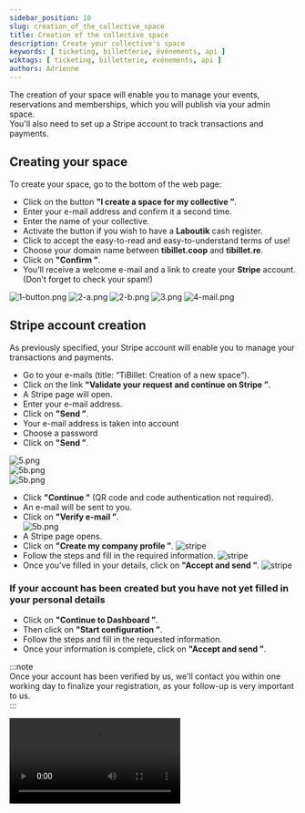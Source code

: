 ```yaml
---
sidebar_position: 10
slug: creation_of_the_collective_space
title: Creation of the collective space
description: Create your collective's space
keywords: [ ticketing, billetterie, événements, api ]
wiktags: [ ticketing, billetterie, événements, api ]
authors: Adrienne
---
```


The creation of your space will enable you to manage your events, reservations and memberships, which you will publish via your admin space.  
You'll also need to set up a Stripe account to track transactions and payments.

## Creating your space 

To create your space, go to the bottom of the web page:  

- Click on the button **"I create a space for my collective ”**.  
- Enter your e-mail address and confirm it a second time.  
- Enter the name of your collective.  
- Activate the button if you wish to have a **Laboutik** cash register.  
- Click to accept the easy-to-read and easy-to-understand terms of use!  
- Choose your domain name between **tibillet.coop** and **tibillet.re**.  
- Click on **"Confirm ”**.  
- You'll receive a welcome e-mail and a link to create your **Stripe** account. (Don't forget to check your spam!)

![1-button.png](/img/1-bouton.png)
![2-a.png](/img/2.a.png)
![2-b.png](/img/2.b.png)
![3.png](/img/3.png)
![4-mail.png](/img/4-mail.png)

## Stripe account creation

As previously specified, your Stripe account will enable you to manage your transactions and payments.

- Go to your e-mails (title: “TiBillet: Creation of a new space”).  
- Click on the link **"Validate your request and continue on Stripe ”**.  
- A Stripe page will open.  
- Enter your e-mail address.  
- Click on **"Send ”**.  
- Your e-mail address is taken into account
- Choose a password
- Click on **"Send ”**.

![5.png](/img/5.png)  
![5b.png](/img/5b.png)  
![5b.png](/img/5c.png)  

- Click **"Continue ”** (QR code and code authentication not required).  
- An e-mail will be sent to you.  
- Click on **"Verify e-mail ”**.  
  ![5b.png](/img/5d.png)  
- A Stripe page opens.  
- Click on **"Create my company profile ”**.
![stripe](/img/stripe3.png)
- Follow the steps and fill in the required information.
![stripe](/img/stripe4.png)
- Once you've filled in your details, click on **"Accept and send ”**.
![stripe](/img/stripe5.png)

### If your account has been created but you have not yet filled in your personal details

- Click on **"Continue to Dashboard ”**.  
- Then click on **"Start configuration ”**.  
- Follow the steps and fill in the requested information.
- Once your information is complete, click on **"Accept and send ”**.


:::note  
Once your account has been verified by us, we'll contact you within one working day to finalize your registration, as your follow-up is very important to us.  
:::

<video controls src="/img/creacollectif.mp4"></video>